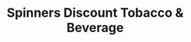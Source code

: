 ---
title: "Spinners Discount Tobacco & Beverage"
url: /wickliffe/spinners-discount-tobacco-und-beverage/
shop: Tabak
---